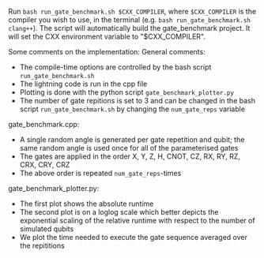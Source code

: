 Run `bash run_gate_benchmark.sh $CXX_COMPILER`, where `$CXX_COMPILER` is the compiler you wish to use, in the terminal (e.g. `bash run_gate_benchmark.sh clang++`). The script will automatically build the gate_benchmark project.
It will set the CXX environment variable to "$CXX_COMPILER".

Some comments on the implementation:
General comments: 
* The compile-time options are controlled by the bash script `run_gate_benchmark.sh`
* The lightning code is run in the cpp file
* Plotting is done with the python script `gate_benchmark_plotter.py`
* The number of gate repitions is set to 3 and can be changed in the bash script `run_gate_benchmark.sh` by changing the `num_gate_reps` variable

gate_benchmark.cpp:
* A single random angle is generated per gate repetition and qubit; the same random angle is used once for all of the parameterised gates
* The gates are applied in the order X, Y, Z, H, CNOT, CZ, RX, RY, RZ, CRX, CRY, CRZ
* The above order is repeated `num_gate_reps`-times

gate_benchmark_plotter.py:
* The first plot shows the absolute runtime
* The second plot is on a loglog scale which better depicts the exponential scaling of the relative runtime with respect to the number of simulated qubits
* We plot the time needed to execute the gate sequence averaged over the repititions